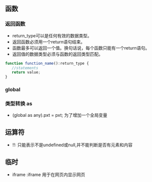 ## 函数
### 返回函数
+ return_type可以是任何有效的数据类型。
+ 返回函数必须用一个return语句结束。
+ 函数最多可以返回一个值。换句话说，每个函数只能有一个return语句。
+ 返回值的数据类型必须与函数的返回类型匹配。

```js
function function_name():return_type { 
   //statements 
   return value; 
}
```

### global

### 类型转换 as
+ (global as any).pxt = pxt; 为了增加一个全局变量
  
## 运算符
+ !!: 只能表示不是undefined或null,并不能判断是否有元素和内容


## 临时
+ iframe :iframe 用于在网页内显示网页
